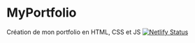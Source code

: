# MyPortfolio
Création de mon portfolio en HTML, CSS et JS
[![Netlify Status](https://api.netlify.com/api/v1/badges/c25ed998-783d-45f1-aa56-2c0ebe8a60c0/deploy-status)](https://app.netlify.com/sites/cisse-portfolio/deploys)
